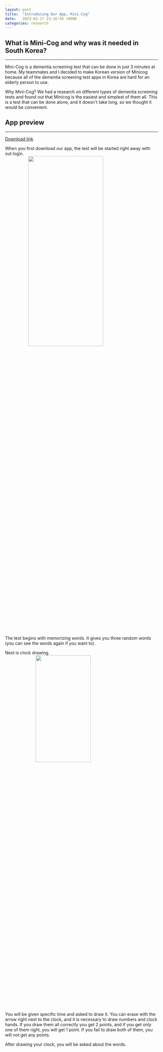 ```yaml
---
layout: post
title:  "Introducing Our App, Mini-Cog"
date:   2023-02-17 23:16:56 +0900
categories: research
---
```


## What is Mini-Cog and why was it needed in South Korea?

---

Mini-Cog is a dementia screening test that can be done in just 3 minutes at home. My teammates and I decided to make Korean version of Minicog because all of the dementia screening test apps in Korea are hard for an elderly person to use.

Why Mini-Cog?
We had a research on different types of dementia screening tests and found out that Minicog is the easiest and simplest of them all. This is a test that can be done alone, and it doesn't take long, so we thought it would be convenient.

## App preview

---

[Download link](https://play.google.com/store/apps/details?id=com.tresfellas.minicog&hl=en-KR)

When you first download our app, the test will be started right away with out login.
<img src="https://res.cloudinary.com/dmnzhq3ax/image/upload/v1676695427/KakaoTalk_Photo_2023-02-18-11-20-55_021_maulql.jpg"  width="70%" height="40%" style="display: block; margin: 0 auto">

The test begins with memorizing words. It gives you three random words (you can see the words again if you want to).

Next is clock drawing.
<img src="https://res.cloudinary.com/dmnzhq3ax/image/upload/v1676695605/KakaoTalk_Photo_2023-02-18-11-20-55_020_jbenet.jpg"  width="60%" height="30%" style="display: block; margin: 0 auto">
You will be given specific time and asked to draw it. You can erase with the arrow right next to the clock, and it is necessary to draw numbers and clock hands. If you draw them all correctly you get 2 points, and if you get only one of them right, you will get 1 point. If you fail to draw both of them, you will not get any points.

After drawing your clock, you will be asked about the words.